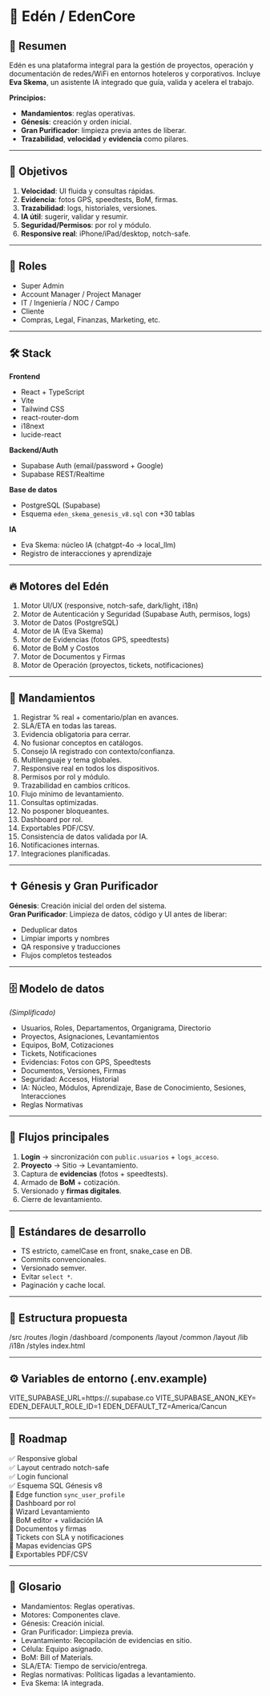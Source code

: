 # 🌿 Edén / EdenCore

## 📖 Resumen
Edén es una plataforma integral para la gestión de proyectos, operación y documentación de redes/WiFi en entornos hoteleros y corporativos. Incluye **Eva Skema**, un asistente IA integrado que guía, valida y acelera el trabajo.

**Principios:**
- **Mandamientos**: reglas operativas.
- **Génesis**: creación y orden inicial.
- **Gran Purificador**: limpieza previa antes de liberar.
- **Trazabilidad**, **velocidad** y **evidencia** como pilares.

---

## 🧭 Objetivos
1. **Velocidad**: UI fluida y consultas rápidas.
2. **Evidencia**: fotos GPS, speedtests, BoM, firmas.
3. **Trazabilidad**: logs, historiales, versiones.
4. **IA útil**: sugerir, validar y resumir.
5. **Seguridad/Permisos**: por rol y módulo.
6. **Responsive real**: iPhone/iPad/desktop, notch-safe.

---

## 👥 Roles
- Super Admin
- Account Manager / Project Manager
- IT / Ingeniería / NOC / Campo
- Cliente
- Compras, Legal, Finanzas, Marketing, etc.

---

## 🛠 Stack
**Frontend**
- React + TypeScript
- Vite
- Tailwind CSS
- react-router-dom
- i18next
- lucide-react

**Backend/Auth**
- Supabase Auth (email/password + Google)
- Supabase REST/Realtime

**Base de datos**
- PostgreSQL (Supabase)
- Esquema `eden_skema_genesis_v8.sql` con +30 tablas

**IA**
- Eva Skema: núcleo IA (chatgpt-4o → local_llm)
- Registro de interacciones y aprendizaje

---

## 🔥 Motores del Edén
1. Motor UI/UX (responsive, notch-safe, dark/light, i18n)
2. Motor de Autenticación y Seguridad (Supabase Auth, permisos, logs)
3. Motor de Datos (PostgreSQL)
4. Motor de IA (Eva Skema)
5. Motor de Evidencias (fotos GPS, speedtests)
6. Motor de BoM y Costos
7. Motor de Documentos y Firmas
8. Motor de Operación (proyectos, tickets, notificaciones)

---

## 📜 Mandamientos
1. Registrar % real + comentario/plan en avances.
2. SLA/ETA en todas las tareas.
3. Evidencia obligatoria para cerrar.
4. No fusionar conceptos en catálogos.
5. Consejo IA registrado con contexto/confianza.
6. Multilenguaje y tema globales.
7. Responsive real en todos los dispositivos.
8. Permisos por rol y módulo.
9. Trazabilidad en cambios críticos.
10. Flujo mínimo de levantamiento.
11. Consultas optimizadas.
12. No posponer bloqueantes.
13. Dashboard por rol.
14. Exportables PDF/CSV.
15. Consistencia de datos validada por IA.
16. Notificaciones internas.
17. Integraciones planificadas.

---

## ✝️ Génesis y Gran Purificador
**Génesis**: Creación inicial del orden del sistema.  
**Gran Purificador**: Limpieza de datos, código y UI antes de liberar:
- Deduplicar datos
- Limpiar imports y nombres
- QA responsive y traducciones
- Flujos completos testeados

---

## 🗄 Modelo de datos
*(Simplificado)*
- Usuarios, Roles, Departamentos, Organigrama, Directorio
- Proyectos, Asignaciones, Levantamientos
- Equipos, BoM, Cotizaciones
- Tickets, Notificaciones
- Evidencias: Fotos con GPS, Speedtests
- Documentos, Versiones, Firmas
- Seguridad: Accesos, Historial
- IA: Núcleo, Módulos, Aprendizaje, Base de Conocimiento, Sesiones, Interacciones
- Reglas Normativas

---

## 🔄 Flujos principales
1. **Login** → sincronización con `public.usuarios` + `logs_acceso`.
2. **Proyecto** → Sitio → Levantamiento.
3. Captura de **evidencias** (fotos + speedtests).
4. Armado de **BoM** + cotización.
5. Versionado y **firmas digitales**.
6. Cierre de levantamiento.

---

## 🧾 Estándares de desarrollo
- TS estricto, camelCase en front, snake_case en DB.
- Commits convencionales.
- Versionado semver.
- Evitar `select *`.
- Paginación y cache local.

---

## 📂 Estructura propuesta

/src
/routes
/login
/dashboard
/components
/layout
/common
/layout
/lib
/i18n
/styles
index.html

---

## ⚙️ Variables de entorno (.env.example)

VITE_SUPABASE_URL=https://<your-project-ref>.supabase.co
VITE_SUPABASE_ANON_KEY=<key>
EDEN_DEFAULT_ROLE_ID=1
EDEN_DEFAULT_TZ=America/Cancun

---

## 📅 Roadmap
✅ Responsive global  
✅ Layout centrado notch-safe  
✅ Login funcional  
✅ Esquema SQL Génesis v8  
🔁 Edge function `sync_user_profile`  
🔁 Dashboard por rol  
🧭 Wizard Levantamiento  
🧭 BoM editor + validación IA  
🧭 Documentos y firmas  
🧭 Tickets con SLA y notificaciones  
🧭 Mapas evidencias GPS  
🧭 Exportables PDF/CSV

---

## 📌 Glosario
- Mandamientos: Reglas operativas.
- Motores: Componentes clave.
- Génesis: Creación inicial.
- Gran Purificador: Limpieza previa.
- Levantamiento: Recopilación de evidencias en sitio.
- Célula: Equipo asignado.
- BoM: Bill of Materials.
- SLA/ETA: Tiempo de servicio/entrega.
- Reglas normativas: Políticas ligadas a levantamiento.
- Eva Skema: IA integrada.
